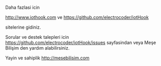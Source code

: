 Daha fazlasi icin

http://www.iothook.com
ve
https://github.com/electrocoder/iotHook

sitelerine gidiniz.

Sorular ve destek talepleri icin
https://github.com/electrocoder/iotHook/issues
sayfasindan veya Meşe Bilişim den yardım alabilirsiniz.

Yayin ve sahiplik http://mesebilisim.com
